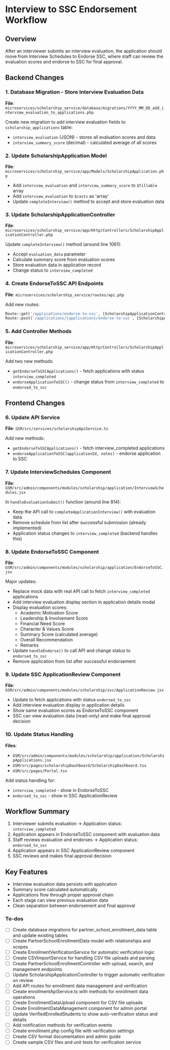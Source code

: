 <!-- 53af6642-e8d5-4dfa-92a0-3fed218c3994 ca12b12b-5375-4376-bedd-13576554a0f0 -->
# Interview to SSC Endorsement Workflow

## Overview

After an interviewer submits an interview evaluation, the application should move from Interview Schedules to Endorse SSC, where staff can review the evaluation scores and endorse to SSC for final approval.

## Backend Changes

### 1. Database Migration - Store Interview Evaluation Data

**File**: `microservices/scholarship_service/database/migrations/YYYY_MM_DD_add_interview_evaluation_to_applications.php`

Create new migration to add interview evaluation fields to `scholarship_applications` table:

- `interview_evaluation` (JSON) - stores all evaluation scores and data
- `interview_summary_score` (decimal) - calculated average of all scores

### 2. Update ScholarshipApplication Model

**File**: `microservices/scholarship_service/app/Models/ScholarshipApplication.php`

- Add `interview_evaluation` and `interview_summary_score` to `$fillable` array
- Add `interview_evaluation` to `$casts` as 'array'
- Update `completeInterview()` method to accept and store evaluation data

### 3. Update ScholarshipApplicationController

**File**: `microservices/scholarship_service/app/Http/Controllers/ScholarshipApplicationController.php`

Update `completeInterview()` method (around line 1061):

- Accept `evaluation_data` parameter
- Calculate summary score from evaluation scores
- Store evaluation data in application record
- Change status to `interview_completed`

### 4. Create EndorseToSSC API Endpoints

**File**: `microservices/scholarship_service/routes/api.php`

Add new routes:

```php
Route::get('/applications/endorse-to-ssc', [ScholarshipApplicationController::class, 'getEndorseToSSCApplications']);
Route::post('/applications/{application}/endorse-to-ssc', [ScholarshipApplicationController::class, 'endorseApplicationToSSC']);
```

### 5. Add Controller Methods

**File**: `microservices/scholarship_service/app/Http/Controllers/ScholarshipApplicationController.php`

Add two new methods:

- `getEndorseToSSCApplications()` - fetch applications with status `interview_completed`
- `endorseApplicationToSSC()` - change status from `interview_completed` to `endorsed_to_ssc`

## Frontend Changes

### 6. Update API Service

**File**: `GSM/src/services/scholarshipApiService.ts`

Add new methods:

- `getEndorseToSSCApplications()` - fetch interview_completed applications
- `endorseApplicationToSSC(applicationId, notes)` - endorse application to SSC

### 7. Update InterviewSchedules Component

**File**: `GSM/src/admin/components/modules/scholarship/application/InterviewSchedules.jsx`

In `handleEvaluationSubmit()` function (around line 814):

- Keep the API call to `completeApplicationInterview()` with evaluation data
- Remove schedule from list after successful submission (already implemented)
- Application status changes to `interview_completed` (backend handles this)

### 8. Update EndorseToSSC Component

**File**: `GSM/src/admin/components/modules/scholarship/application/EndorseToSSC.jsx`

Major updates:

- Replace mock data with real API call to fetch `interview_completed` applications
- Add interview evaluation display section in application details modal
- Display evaluation scores:
  - Academic Motivation Score
  - Leadership & Involvement Score
  - Financial Need Score
  - Character & Values Score
  - Summary Score (calculated average)
  - Overall Recommendation
  - Remarks
- Update `handleEndorse()` to call API and change status to `endorsed_to_ssc`
- Remove application from list after successful endorsement

### 9. Update SSC ApplicationReview Component

**File**: `GSM/src/admin/components/modules/scholarship/ssc/ApplicationReview.jsx`

- Update to fetch applications with status `endorsed_to_ssc`
- Add interview evaluation display in application details
- Show same evaluation scores as EndorseToSSC component
- SSC can view evaluation data (read-only) and make final approval decision

### 10. Update Status Handling

**Files**:

- `GSM/src/admin/components/modules/scholarship/application/ScholarshipApplications.jsx`
- `GSM/src/pages/scholarshipDashboard/ScholarshipDashboard.tsx`
- `GSM/src/pages/Portal.tsx`

Add status handling for:

- `interview_completed` - show in EndorseToSSC
- `endorsed_to_ssc` - show in SSC ApplicationReview

## Workflow Summary

1. Interviewer submits evaluation → Application status: `interview_completed`
2. Application appears in EndorseToSSC component with evaluation data
3. Staff reviews evaluation and endorses → Application status: `endorsed_to_ssc`
4. Application appears in SSC ApplicationReview component
5. SSC reviews and makes final approval decision

## Key Features

- Interview evaluation data persists with application
- Summary score calculated automatically
- Applications flow through proper approval chain
- Each stage can view previous evaluation data
- Clean separation between endorsement and final approval

### To-dos

- [ ] Create database migrations for partner_school_enrollment_data table and update existing tables
- [ ] Create PartnerSchoolEnrollmentData model with relationships and scopes
- [ ] Create EnrollmentVerificationService for automatic verification logic
- [ ] Create CSVImportService for handling CSV file uploads and parsing
- [ ] Create PartnerSchoolEnrollmentController with upload, search, and management endpoints
- [ ] Update ScholarshipApplicationController to trigger automatic verification on review
- [ ] Add API routes for enrollment data management and verification
- [ ] Create enrollmentApiService.ts with methods for enrollment data operations
- [ ] Create EnrollmentDataUpload component for CSV file uploads
- [ ] Create EnrollmentDataManagement component for admin portal
- [ ] Update VerifiedEnrolledStudents to show auto-verification status and details
- [ ] Add notification methods for verification events
- [ ] Create enrollment.php config file with verification settings
- [ ] Create CSV format documentation and admin guide
- [ ] Create sample CSV files and unit tests for verification service